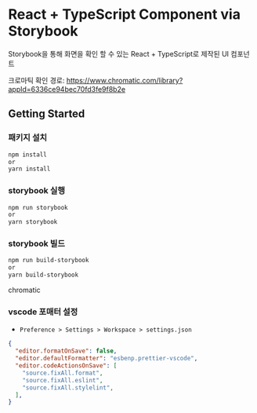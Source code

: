 # React + TypeScript Component via Storybook
Storybook을 통해 화면을 확인 할 수 있는 React + TypeScript로 제작된 UI 컴포넌트


크로마틱 확인 경로: https://www.chromatic.com/library?appId=6336ce94bec70fd3fe9f8b2e

## Getting Started

### 패키지 설치

```zsh
npm install
or
yarn install
```

### storybook 실행

```zsh
npm run storybook
or
yarn storybook
```

### storybook 빌드
```zsh
npm run build-storybook
or
yarn build-storybook
```

chromatic


### vscode 포매터 설정
- `Preference > Settings > Workspace > settings.json`

```json
{
  "editor.formatOnSave": false,
  "editor.defaultFormatter": "esbenp.prettier-vscode",
  "editor.codeActionsOnSave": [
    "source.fixAll.format",
    "source.fixAll.eslint",
    "source.fixAll.stylelint",
  ],
}
```
